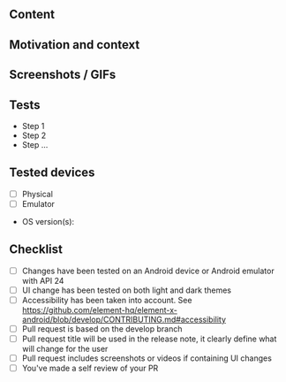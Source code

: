 <!-- Please read [CONTRIBUTING.md](https://github.com/element-hq/element-x-android/blob/develop/CONTRIBUTING.md) before submitting your pull request -->
 
## Content

<!-- Describe shortly what has been changed -->

## Motivation and context

<!-- Provide link to the corresponding issue if applicable or explain the context -->

## Screenshots / GIFs

<!--
We have screenshot tests in the project, so attaching screenshots to a PR is not mandatory, as far as there
is a Composable Preview covering the changes. In this case, the change will appear in the file diff.
Note that all the UI composables should be covered by a Composable Preview.

Providing a video of the change is still very useful for the reviewer and for the history of the project.

You can use a table like this to show screenshots comparison.
Uncomment this markdown table below and edit the last line `|||`:
|copy screenshot of before here|copy screenshot of after here|

|Before|After|
|-|-|
|||
 -->

## Tests

<!-- Explain how you tested your development -->

- Step 1
- Step 2
- Step ...

## Tested devices

- [ ] Physical
- [ ] Emulator
- OS version(s):

## Checklist

<!-- Depending on the Pull Request content, it can be acceptable if some of the following checkboxes stay unchecked. -->

- [ ] Changes have been tested on an Android device or Android emulator with API 24
- [ ] UI change has been tested on both light and dark themes
- [ ] Accessibility has been taken into account. See https://github.com/element-hq/element-x-android/blob/develop/CONTRIBUTING.md#accessibility
- [ ] Pull request is based on the develop branch
- [ ] Pull request title will be used in the release note, it clearly define what will change for the user
- [ ] Pull request includes screenshots or videos if containing UI changes
- [ ] You've made a self review of your PR
